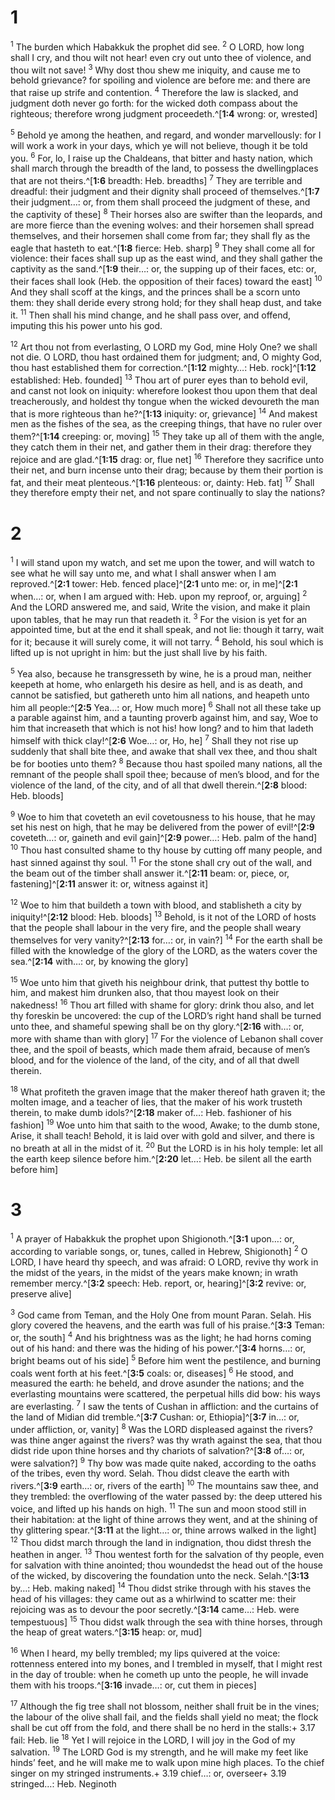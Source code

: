 # 1 
<sup class='bibleverse'>1</sup> The burden which Habakkuk the prophet did see. <sup class='bibleverse'>2</sup> O LORD, how long shall I cry, and thou wilt not hear! even cry out unto thee of violence, and thou wilt not save! <sup class='bibleverse'>3</sup> Why dost thou shew me iniquity, and cause me to behold grievance? for spoiling and violence are before me: and there are that raise up strife and contention. <sup class='bibleverse'>4</sup> Therefore the law is slacked, and judgment doth never go forth: for the wicked doth compass about the righteous; therefore wrong judgment proceedeth.^[**1:4** wrong: or, wrested] 


<sup class='bibleverse'>5</sup> Behold ye among the heathen, and regard, and wonder marvellously: for I will work a work in your days, which ye will not believe, though it be told you. <sup class='bibleverse'>6</sup> For, lo, I raise up the Chaldeans, that bitter and hasty nation, which shall march through the breadth of the land, to possess the dwellingplaces that are not theirs.^[**1:6** breadth: Heb. breadths] <sup class='bibleverse'>7</sup> They are terrible and dreadful: their judgment and their dignity shall proceed of themselves.^[**1:7** their judgment…: or, from them shall proceed the judgment of these, and the captivity of these] <sup class='bibleverse'>8</sup> Their horses also are swifter than the leopards, and are more fierce than the evening wolves: and their horsemen shall spread themselves, and their horsemen shall come from far; they shall fly as the eagle that hasteth to eat.^[**1:8** fierce: Heb. sharp] <sup class='bibleverse'>9</sup> They shall come all for violence: their faces shall sup up as the east wind, and they shall gather the captivity as the sand.^[**1:9** their…: or, the supping up of their faces, etc: or, their faces shall look (Heb. the opposition of their faces) toward the east] <sup class='bibleverse'>10</sup> And they shall scoff at the kings, and the princes shall be a scorn unto them: they shall deride every strong hold; for they shall heap dust, and take it. <sup class='bibleverse'>11</sup> Then shall his mind change, and he shall pass over, and offend, imputing this his power unto his god. 





<sup class='bibleverse'>12</sup> Art thou not from everlasting, O LORD my God, mine Holy One? we shall not die. O LORD, thou hast ordained them for judgment; and, O mighty God, thou hast established them for correction.^[**1:12** mighty…: Heb. rock]^[**1:12** established: Heb. founded] <sup class='bibleverse'>13</sup> Thou art of purer eyes than to behold evil, and canst not look on iniquity: wherefore lookest thou upon them that deal treacherously, and holdest thy tongue when the wicked devoureth the man that is more righteous than he?^[**1:13** iniquity: or, grievance] <sup class='bibleverse'>14</sup> And makest men as the fishes of the sea, as the creeping things, that have no ruler over them?^[**1:14** creeping: or, moving] <sup class='bibleverse'>15</sup> They take up all of them with the angle, they catch them in their net, and gather them in their drag: therefore they rejoice and are glad.^[**1:15** drag: or, flue net] <sup class='bibleverse'>16</sup> Therefore they sacrifice unto their net, and burn incense unto their drag; because by them their portion is fat, and their meat plenteous.^[**1:16** plenteous: or, dainty: Heb. fat] <sup class='bibleverse'>17</sup> Shall they therefore empty their net, and not spare continually to slay the nations?





 

# 2 
<sup class='bibleverse'>1</sup> I will stand upon my watch, and set me upon the tower, and will watch to see what he will say unto me, and what I shall answer when I am reproved.^[**2:1** tower: Heb. fenced place]^[**2:1** unto me: or, in me]^[**2:1** when…: or, when I am argued with: Heb. upon my reproof, or, arguing] <sup class='bibleverse'>2</sup> And the LORD answered me, and said, Write the vision, and make it plain upon tables, that he may run that readeth it. <sup class='bibleverse'>3</sup> For the vision is yet for an appointed time, but at the end it shall speak, and not lie: though it tarry, wait for it; because it will surely come, it will not tarry. <sup class='bibleverse'>4</sup> Behold, his soul which is lifted up is not upright in him: but the just shall live by his faith. 




<sup class='bibleverse'>5</sup> Yea also, because he transgresseth by wine, he is a proud man, neither keepeth at home, who enlargeth his desire as hell, and is as death, and cannot be satisfied, but gathereth unto him all nations, and heapeth unto him all people:^[**2:5** Yea…: or, How much more] <sup class='bibleverse'>6</sup> Shall not all these take up a parable against him, and a taunting proverb against him, and say, Woe to him that increaseth that which is not his! how long? and to him that ladeth himself with thick clay!^[**2:6** Woe…: or, Ho, he] <sup class='bibleverse'>7</sup> Shall they not rise up suddenly that shall bite thee, and awake that shall vex thee, and thou shalt be for booties unto them? <sup class='bibleverse'>8</sup> Because thou hast spoiled many nations, all the remnant of the people shall spoil thee; because of men’s blood, and for the violence of the land, of the city, and of all that dwell therein.^[**2:8** blood: Heb. bloods] 




<sup class='bibleverse'>9</sup> Woe to him that coveteth an evil covetousness to his house, that he may set his nest on high, that he may be delivered from the power of evil!^[**2:9** coveteth…: or, gaineth and evil gain]^[**2:9** power…: Heb. palm of the hand] <sup class='bibleverse'>10</sup> Thou hast consulted shame to thy house by cutting off many people, and hast sinned against thy soul. <sup class='bibleverse'>11</sup> For the stone shall cry out of the wall, and the beam out of the timber shall answer it.^[**2:11** beam: or, piece, or, fastening]^[**2:11** answer it: or, witness against it] 





<sup class='bibleverse'>12</sup> Woe to him that buildeth a town with blood, and stablisheth a city by iniquity!^[**2:12** blood: Heb. bloods] <sup class='bibleverse'>13</sup> Behold, is it not of the LORD of hosts that the people shall labour in the very fire, and the people shall weary themselves for very vanity?^[**2:13** for…: or, in vain?] <sup class='bibleverse'>14</sup> For the earth shall be filled with the knowledge of the glory of the LORD, as the waters cover the sea.^[**2:14** with…: or, by knowing the glory] 




<sup class='bibleverse'>15</sup> Woe unto him that giveth his neighbour drink, that puttest thy bottle to him, and makest him drunken also, that thou mayest look on their nakedness! <sup class='bibleverse'>16</sup> Thou art filled with shame for glory: drink thou also, and let thy foreskin be uncovered: the cup of the LORD’s right hand shall be turned unto thee, and shameful spewing shall be on thy glory.^[**2:16** with…: or, more with shame than with glory] <sup class='bibleverse'>17</sup> For the violence of Lebanon shall cover thee, and the spoil of beasts, which made them afraid, because of men’s blood, and for the violence of the land, of the city, and of all that dwell therein. 


<sup class='bibleverse'>18</sup> What profiteth the graven image that the maker thereof hath graven it; the molten image, and a teacher of lies, that the maker of his work trusteth therein, to make dumb idols?^[**2:18** maker of…: Heb. fashioner of his fashion] <sup class='bibleverse'>19</sup> Woe unto him that saith to the wood, Awake; to the dumb stone, Arise, it shall teach! Behold, it is laid over with gold and silver, and there is no breath at all in the midst of it. <sup class='bibleverse'>20</sup> But the LORD is in his holy temple: let all the earth keep silence before him.^[**2:20** let…: Heb. be silent all the earth before him]

 

# 3 
<sup class='bibleverse'>1</sup> A prayer of Habakkuk the prophet upon Shigionoth.^[**3:1** upon…: or, according to variable songs, or, tunes, called in Hebrew, Shigionoth] <sup class='bibleverse'>2</sup> O LORD, I have heard thy speech, and was afraid: O LORD, revive thy work in the midst of the years, in the midst of the years make known; in wrath remember mercy.^[**3:2** speech: Heb. report, or, hearing]^[**3:2** revive: or, preserve alive] 




<sup class='bibleverse'>3</sup> God came from Teman, and the Holy One from mount Paran. Selah. His glory covered the heavens, and the earth was full of his praise.^[**3:3** Teman: or, the south] <sup class='bibleverse'>4</sup> And his brightness was as the light; he had horns coming out of his hand: and there was the hiding of his power.^[**3:4** horns…: or, bright beams out of his side] <sup class='bibleverse'>5</sup> Before him went the pestilence, and burning coals went forth at his feet.^[**3:5** coals: or, diseases] <sup class='bibleverse'>6</sup> He stood, and measured the earth: he beheld, and drove asunder the nations; and the everlasting mountains were scattered, the perpetual hills did bow: his ways are everlasting. <sup class='bibleverse'>7</sup> I saw the tents of Cushan in affliction: and the curtains of the land of Midian did tremble.^[**3:7** Cushan: or, Ethiopia]^[**3:7** in…: or, under affliction, or, vanity] <sup class='bibleverse'>8</sup> Was the LORD displeased against the rivers? was thine anger against the rivers? was thy wrath against the sea, that thou didst ride upon thine horses and thy chariots of salvation?^[**3:8** of…: or, were salvation?] <sup class='bibleverse'>9</sup> Thy bow was made quite naked, according to the oaths of the tribes, even thy word. Selah. Thou didst cleave the earth with rivers.^[**3:9** earth…: or, rivers of the earth] <sup class='bibleverse'>10</sup> The mountains saw thee, and they trembled: the overflowing of the water passed by: the deep uttered his voice, and lifted up his hands on high. <sup class='bibleverse'>11</sup> The sun and moon stood still in their habitation: at the light of thine arrows they went, and at the shining of thy glittering spear.^[**3:11** at the light…: or, thine arrows walked in the light] <sup class='bibleverse'>12</sup> Thou didst march through the land in indignation, thou didst thresh the heathen in anger. <sup class='bibleverse'>13</sup> Thou wentest forth for the salvation of thy people, even for salvation with thine anointed; thou woundedst the head out of the house of the wicked, by discovering the foundation unto the neck. Selah.^[**3:13** by…: Heb. making naked] <sup class='bibleverse'>14</sup> Thou didst strike through with his staves the head of his villages: they came out as a whirlwind to scatter me: their rejoicing was as to devour the poor secretly.^[**3:14** came…: Heb. were tempestuous] <sup class='bibleverse'>15</sup> Thou didst walk through the sea with thine horses, through the heap of great waters.^[**3:15** heap: or, mud] 












<sup class='bibleverse'>16</sup> When I heard, my belly trembled; my lips quivered at the voice: rottenness entered into my bones, and I trembled in myself, that I might rest in the day of trouble: when he cometh up unto the people, he will invade them with his troops.^[**3:16** invade…: or, cut them in pieces] 


<sup class='bibleverse'>17</sup> Although the fig tree shall not blossom, neither shall fruit be in the vines; the labour of the olive shall fail, and the fields shall yield no meat; the flock shall be cut off from the fold, and there shall be no herd in the stalls:+ 3.17 fail: Heb. lie <sup class='bibleverse'>18</sup> Yet I will rejoice in the LORD, I will joy in the God of my salvation. <sup class='bibleverse'>19</sup> The LORD God is my strength, and he will make my feet like hinds’ feet, and he will make me to walk upon mine high places. To the chief singer on my stringed instruments.+ 3.19 chief…: or, overseer+ 3.19 stringed…: Heb. Neginoth 
